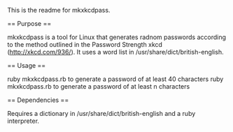 This is the readme for mkxkcdpass. 


== Purpose ==

mkxkcdpass is a tool for Linux that generates radnom passwords according to the method outlined in the Password Strength xkcd (http://xkcd.com/936/). It uses a word list in /usr/share/dict/british-english.


== Usage ==

ruby mkxkcdpass.rb to generate a password of at least 40 characters
ruby mkxkcdpass.rb <n> to generate a password of at least n characters


== Dependencies ==

Requires a dictionary in /usr/share/dict/british-english and a ruby interpreter. 

